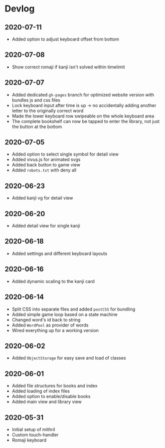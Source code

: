 # Devlog

## 2020-07-11
- Added option to adjust keyboard offset from bottom

## 2020-07-08
- Show correct romaji if kanji isn't solved within timelimit

## 2020-07-07
- Added dedicated `gh-pages` branch for optimized website version with bundles js and css files
- Lock keyboard input after time is up -> no accidentally adding another letter to the originally correct word
- Made the lower keyboard row swipeable on the whole keyboard area
- The complete bookshelf can now be tapped to enter the library, not just the button at the bottom

## 2020-07-05
- Added option to select single symbol for detail view
- Added vivus.js for animated svgs
- Added back button to game view
- Added `robots.txt` with deny all

## 2020-06-23
- Added kanji vg for detail view

## 2020-06-20
- Added detail view for single kanji

## 2020-06-18
- Added settings and different keyboard layouts

## 2020-06-16
- Added dynamic scaling to the kanji card

## 2020-06-14
- Split CSS into separate files and added `postCSS` for bundling
- Added simple game loop based on a state machine
- Changed word's id back to string
- Added `WordPool` as provider of words
- Wired everything up for a working version

## 2020-06-02
- Added `ObjectStorage` for easy save and load of classes

## 2020-06-01
- Added file structures for books and index
- Added loading of index files
- Added option to enable/disable books
- Added main view and library view

## 2020-05-31
- Initial setup of mithril
- Custom touch-handler
- Romaji keyboard